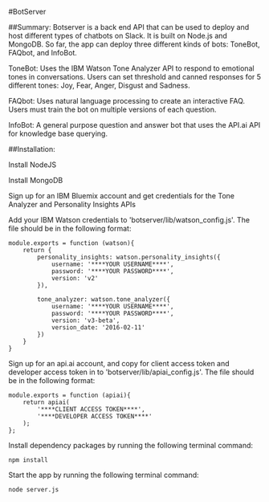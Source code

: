 #BotServer

##Summary:
Botserver is a back end API that can be used to deploy and host different types of chatbots on Slack. It is built on Node.js and MongoDB. So far, the app can deploy three different kinds of bots: ToneBot, FAQbot, and InfoBot.

ToneBot: Uses the IBM Watson Tone Analyzer API to respond to emotional tones in conversations. Users can set threshold and canned responses for 5 different tones: Joy, Fear, Anger, Disgust and Sadness. 

FAQbot: Uses natural language processing to create an interactive FAQ. Users must train the bot on multiple versions of each question.

InfoBot: A general purpose question and answer bot that uses the API.ai API for knowledge base querying.

##Installation:

Install NodeJS

Install MongoDB

Sign up for an IBM Bluemix account and get credentials for the Tone Analyzer and Personality Insights APIs

Add your IBM Watson credentials to 'botserver/lib/watson_config.js'. The file should be in the following format:

    module.exports = function (watson){
        return {
            personality_insights: watson.personality_insights({
                username: '****YOUR USERNAME****',
                password: '****YOUR PASSWORD****',
                version: 'v2'
            }),

            tone_analyzer: watson.tone_analyzer({
                username: '****YOUR USERNAME****',
                password: '****YOUR PASSWORD****',
                version: 'v3-beta',
                version_date: '2016-02-11'
            })
        }
    }
Sign up for an api.ai account, and copy for client access token and developer access token in to 'botserver/lib/apiai_config.js'. The file should be in the following format:

    module.exports = function (apiai){
        return apiai(
            '****CLIENT ACCESS TOKEN****',
            '****DEVELOPER ACCESS TOKEN****'
        );
    };

Install dependency packages by running the following terminal command:

    npm install

Start the app by running the following terminal command:

    node server.js

